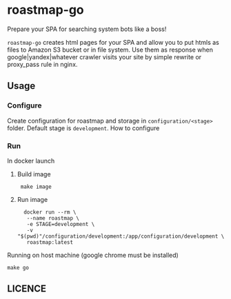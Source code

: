 # roastmap-go

Prepare your SPA for searching system bots like a boss!

`roastmap-go` creates html pages for your SPA and allow you to put htmls as files to 
Amazon S3 bucket or in file system. Use them as response when google|yandex|whatever 
crawler visits your site by simple rewrite or proxy_pass rule in nginx.

## Usage

### Configure

Create configuration for roastmap and storage in `configuration/<stage>` folder. 
Default stage is `development`. How to configure 

### Run

In docker launch

1. Build image

        make image

2. Run image

         docker run --rm \
          --name roastmap \
          -e STAGE=development \
          -v "$(pwd)"/configuration/development:/app/configuration/development \
          roastmap:latest

Running on host machine (google chrome must be installed)

    make go

## LICENCE

